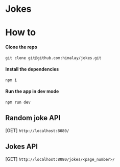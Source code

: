 Jokes
=====

# How to
#### Clone the repo
`git clone git@github.com:himalay/jokes.git`
#### Install the dependencies
`npm i`
#### Run the app in dev mode
`npm run dev`

## Random joke API
[GET] `http://localhost:8080/`

## Jokes API
[GET] `http://localhost:8080/jokes/<page_number>/`